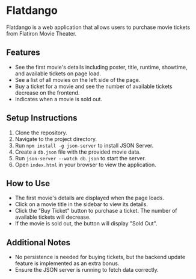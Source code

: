 # Flatdango

Flatdango is a web application that allows users to purchase movie tickets from Flatiron Movie Theater.

## Features
- See the first movie's details including poster, title, runtime, showtime, and available tickets on page load.
- See a list of all movies on the left side of the page.
- Buy a ticket for a movie and see the number of available tickets decrease on the frontend.
- Indicates when a movie is sold out.

## Setup Instructions
1. Clone the repository.
2. Navigate to the project directory.
3. Run `npm install -g json-server` to install JSON Server.
4. Create a `db.json` file with the provided movie data.
5. Run `json-server --watch db.json` to start the server.
6. Open `index.html` in your browser to view the application.

## How to Use
- The first movie's details are displayed when the page loads.
- Click on a movie title in the sidebar to view its details.
- Click the "Buy Ticket" button to purchase a ticket. The number of available tickets will decrease.
- If the movie is sold out, the button will display "Sold Out".

## Additional Notes
- No persistence is needed for buying tickets, but the backend update feature is implemented as an extra bonus.
- Ensure the JSON server is running to fetch data correctly.
